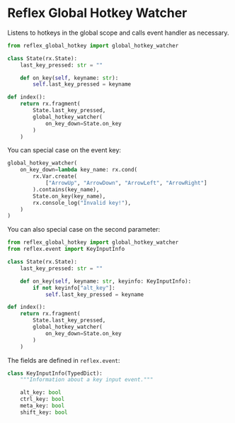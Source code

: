 # Reflex Global Hotkey Watcher

Listens to hotkeys in the global scope and calls event handler as necessary.

```python
from reflex_global_hotkey import global_hotkey_watcher

class State(rx.State):
    last_key_pressed: str = ""

    def on_key(self, keyname: str):
        self.last_key_pressed = keyname

def index():
    return rx.fragment(
        State.last_key_pressed,
        global_hotkey_watcher(
            on_key_down=State.on_key
        )
    )
```

You can special case on the event key:

```python
global_hotkey_watcher(
    on_key_down=lambda key_name: rx.cond(
        rx.Var.create(
            ["ArrowUp", "ArrowDown", "ArrowLeft", "ArrowRight"]
        ).contains(key_name),
        State.on_key(key_name),
        rx.console_log("Invalid key!"),
    )
)
```

You can also special case on the second parameter:

```python
from reflex_global_hotkey import global_hotkey_watcher
from reflex.event import KeyInputInfo

class State(rx.State):
    last_key_pressed: str = ""

    def on_key(self, keyname: str, keyinfo: KeyInputInfo):
        if not keyinfo["alt_key"]:
            self.last_key_pressed = keyname

def index():
    return rx.fragment(
        State.last_key_pressed,
        global_hotkey_watcher(
            on_key_down=State.on_key
        )
    )
```

The fields are defined in `reflex.event`:

```python
class KeyInputInfo(TypedDict):
    """Information about a key input event."""

    alt_key: bool
    ctrl_key: bool
    meta_key: bool
    shift_key: bool
```
